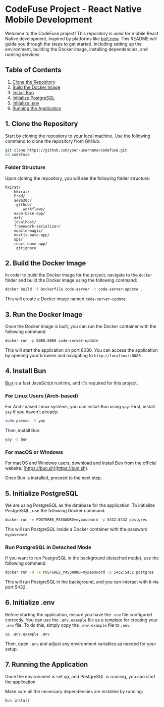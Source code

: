 
# CodeFuse Project - React Native Mobile Development

Welcome to the CodeFuse project! This repository is used for mobile React Native development, inspired by platforms like [bolt.new](https://bolt.new). This README will guide you through the steps to get started, including setting up the environment, building the Docker image, installing dependencies, and running services.

## Table of Contents

1. [Clone the Repository](#clone-the-repository)
2. [Build the Docker Image](#build-the-docker-image)
3. [Install Bun](#install-bun)
4. [Initialize PostgreSQL](#initialize-postgresql)
5. [Initialize .env](#initialize-env)
6. [Running the Application](#running-the-application)

## 1. Clone the Repository

Start by cloning the repository to your local machine. Use the following command to clone the repository from GitHub:

```bash
git clone https://github.com/your-username/codefuse.git
cd codefuse
```

### Folder Structure

Upon cloning the repository, you will see the following folder structure:

```
hkirat/
    hkirat/
    Prod/
    ae8620c/
    .github/
        workflows/
    expo-base-app/
    ext/
    localhost/
    framework-serializer/
    mobile-magic/
    nextjs-base-app/
    ops/
    react-base-app/
    .gitignore
```

## 2. Build the Docker Image

In order to build the Docker image for the project, navigate to the `docker` folder and build the Docker image using the following command:

```bash
docker build -f Dockerfile.code-server -t code-server-update .
```

This will create a Docker image named `code-server-update`.

## 3. Run the Docker Image

Once the Docker image is built, you can run the Docker container with the following command:

```bash
docker run -p 8080:8080 code-server-update
```

This will start the application on port 8080. You can access the application by opening your browser and navigating to `http://localhost:8080`.

## 4. Install Bun

[Bun](https://bun.sh/) is a fast JavaScript runtime, and it's required for this project. 

### For Linux Users (Arch-based)

For Arch-based Linux systems, you can install Bun using `yay`. First, install `yay` if you haven't already:

```bash
sudo pacman -S yay
```

Then, install Bun:

```bash
yay -S bun
```

### For macOS or Windows

For macOS and Windows users, download and install Bun from the official website: [https://bun.sh](https://bun.sh).

Once Bun is installed, proceed to the next step.

## 5. Initialize PostgreSQL

We are using PostgreSQL as the database for the application. To initialize PostgreSQL, use the following Docker command:

```bash
docker run -e POSTGRES_PASSWORD=mypassword -p 5432:5432 postgres
```

This will run PostgreSQL inside a Docker container with the password `mypassword`. 

### Run PostgreSQL in Detached Mode

If you want to run PostgreSQL in the background (detached mode), use the following command:

```bash
docker run -d -e POSTGRES_PASSWORD=mypassword -p 5432:5432 postgres
```

This will run PostgreSQL in the background, and you can interact with it via port 5432.

## 6. Initialize .env

Before starting the application, ensure you have the `.env` file configured correctly. You can use the `.env.example` file as a template for creating your `.env` file. To do this, simply copy the `.env.example` file to `.env`:

```bash
cp .env.example .env
```

Then, open `.env` and adjust any environment variables as needed for your setup.

## 7. Running the Application

Once the environment is set up, and PostgreSQL is running, you can start the application. 

Make sure all the necessary dependencies are installed by running:

```bash
bun install
```

    